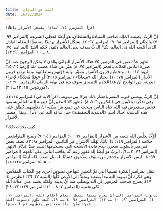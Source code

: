 ```yaml
---
title:  الله هو الديَّان
date:  16/01/2024
---
```


`اقرأ المزمور ٧٥. لماذا يفتخر الأشرار باطلًا؟`

إنَّ الربَّ، بصفته المَلِك صاحب السيادة والسلطان، هو أيضًا مُعطي الشريعة (المزامير ٩٩: ٧) والديَّان (المزامير ٩٨: ٩؛ المزامير ٩٧: ٢). يشكِّل الأشرار تهديدًا مستمرًّا للنظام العادل الذي أسَّسه الله في العالَم، لكنَّ الربَّ سوف يدين العالَم ويُنهي حُكم الشرّ (المزامير ٧٥: ٨ ــ ١٠؛ المزامير ٩٦: ١٣).

تُظهِر عدَّة صور في المزمور ٧٥ هلاك الأشرار النهائي والذي لا يمكن الرجوع عنه. إنَّ صورة الكأس الملآنة بالخمر (المزامير ٧٥: ٨) تعبِّر عن شدَّة غضب الله (إرميا ٢٥: ١٥؛ الرؤيا ١٤: ١٠). وتحطيم قرون الأشرار يصوِّر نهاية قوَّتهم وسلطانهم بينما ترتفع قرون الأبرار (المزامير ٧٥: ١٠). يختار الله «ميعادًا» (المزامير ٧٥: ٢) أو «وقتًا مُحدَّدًا» لإجراء دينونته. مِن الواضح أنَّ هذا الحكم التنفيذي سوف يتمّ في نهاية الزمان (المزامير ٩٦: ١٣؛ ١كورنثوس ١٥: ٢٣ ــ ٢٦).

إنَّ الربَّ يفحص قلوب البشر باعتبار ذلك جزءًا مِن دينونته. اقرأ الآية في (المزامير ١٤: ٢)، وهي تذكِّرنا بالآيتين في (التكوين ٦: ٥، ٨). يُظهِر كلا النصَّين أنَّ دينونة الله للعالَم يسبقها فحص يستعرض فيه الله حياة الناس ويبحث عن جميع مَن يمكنه أنْ يخلِّصهم. يُطلَق على هذه الدينونة أحيانًا اسم «الدينونة التحقيقية» حين يدافع الله عن الأبرار ويقرِّر مصير الأشرار.

كيف يحدث ذلك؟

أوَّلًا، يخلِّص الله شعبه مِن الأشرار (المزامير ٩٧: ١٠؛ المزامير ١٤٦: ٩) ويمنح المتواضعين خلاصَه (المزامير ١٤٩: ٤). ثانيًا، يَهْلك الأشرار غير التائبين (المزامير ٩٧: ٣). تصف بعض المزامير بأسلوب شعري عدم فائدة الأسلحة التي يستخدمها البشر ضدَّ الديَّان الإلهي (المزامير ٧٦: ٣ ــ ٦). الربّ هو أيضًا إله غفور رغم أنَّه يعاقب الناس على آثامهم (المزامير ٩٩: ٨). ليس الأشرار وحدهم مَن سوف يقدِّمون حسابًا لله، بل شعب الله أيضًا (المزامير ٥٠: ٤؛ المزامير ١٣٥: ١٤).

تنقل المزامير الفكرة نفسها التي تمَّ التعبير عنها في نصوص أخرى مِن الكتاب المقدَّس، وهي فكرة أنَّ دينونة الله تبدأ بشعبه وتمتدُّ إلى الأرض كلِّها (التثنية ٣٢: ٣٦؛ ١بطرس ٤: ١٧). يصرخ صاحب المزمور إلى الله ويطلب منه أنْ يدينه، ولكنَّه يعتمد على عدالة الله لكي تحميه (المزامير ٧: ٨ ــ ١١؛ المزامير ١٣٩: ٢٣، ٢٤).

`تدعونا المزامير إلى أنْ نفرح بينما ننتظر إتمام أحكام الله (المزامير ٦٧: ٤؛ المزامير ٩٦: ١٠ ــ ١٣؛ المزامير ٩٨: ٤ ــ ٩). كيف تكون دينونة الله خبرًا سارًّا بالنسبة لِمَن يغطِّيهم دم المسيح؟`